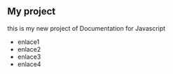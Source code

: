 ## My project

this is my new project of Documentation for Javascript 

* enlace1
* enlace2
* enlace3
* enlace4
